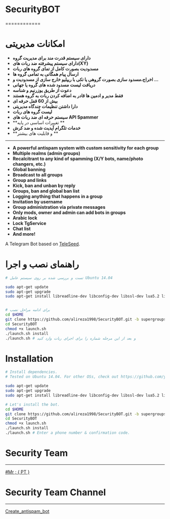 # SecurityBOT
============
# امکانات مدیریتی

* **دارای سیستم قدرت مند برای مدیریت گروه**
* **دارای سیستم پیشرفته ضد ربات های(XY)**
* **مسدودیت بصورت کامل از تمای گروه های ربات**
* **ارسال پیام همگانی به تمامی گروه ها**
* **اخراج،مسدود سازی بصورت گروهی یا تکی با ریپلیو خارج سازی از مسدودیت و ...**
* **دریافت لیست مسدود شده های گروه یا جهانی**
* **دعوت از طریق یوزرنیم و شناسه**
* **فقط مدیر و ادمین ها قادر به اضافه کردن ربات به گروه هستند**
* **بیش از 60 قفل حرفه ای**
* **دارا داشتن تنظیمات چندگاه مدیریتی**
* **لیست گروه های ربات**
* **سیستم حرفه ای ضد ربات های API Spammer**
* **تغییرات اساسی در پایه **
* **خدمات تلگرام آپدیت شده و ضد کرش**
* **و قابلیت های بیشتر **
------------
* **A powerful antispam system with custom sensitivity for each group**
* **Multiple realms (admin groups)**
* **Recalcitrant to any kind of spamming (X/Y bots, name/photo changers, etc.)**
* **Global banning**
* **Broadcast to all groups**
* **Group and  links**
* **Kick, ban and unban by reply**
* **Groups, ban and global ban list**
* **Logging anything that happens in a group**
* **Invitation by username**
* **Group administration via private messages**
* **Only mods, owner and admin can add bots in groups**
* **Arabic lock**
* **Lock TgService**
* **Chat list**
* **And more!**


A Telegram Bot based on [TeleSeed](https://github.com/SEEDTEAM/TeleSeed).

# راهنمای نصب و اجرا

```sh
# تست و بررسی شده بر روی سیستم عامل Ubuntu 14.04

sudo apt-get update
sudo apt-get upgrade
sudo apt-get install libreadline-dev libconfig-dev libssl-dev lua5.2 liblua5.2-dev libevent-dev make unzip git redis-server g++ libjansson-dev libpython-dev expat libexpat1-dev tmux subversion


# برای ادامه مراحل نصب
cd $HOME
git clone https://github.com/alireza1998/SecurityBOT.git -b supergroups
cd SecurityBOT
chmod +x launch.sh
./launch.sh install
./launch.sh # و بعد از این مرحله شماره را برای اجرای ربات وارد کنید
```
# Installation

```sh
# Install dependencies.
# Tested on Ubuntu 14.04. For other OSs, check out https://github.com/yagop/telegram-bot/wiki/Installation

sudo apt-get update
sudo apt-get upgrade
sudo apt-get install libreadline-dev libconfig-dev libssl-dev lua5.2 liblua5.2-dev libevent-dev make unzip git redis-server g++ libjansson-dev libpython-dev expat libexpat1-dev tmux subversion

# Let's install the bot.
cd $HOME
git clone https://github.com/alireza1998/SecurityBOT.git -b supergroups
cd SecurityBOT
chmod +x launch.sh
./launch.sh install
./launch.sh # Enter a phone number & confirmation code.
```

# Security Team
-----------------

[#Mr ; { PT }](http://telegram.me/alireza_PT)<br>

# Security Team Channel
-----------------

[Create_antispam_bot](http://telegram.me/Create_antispam_bot)
